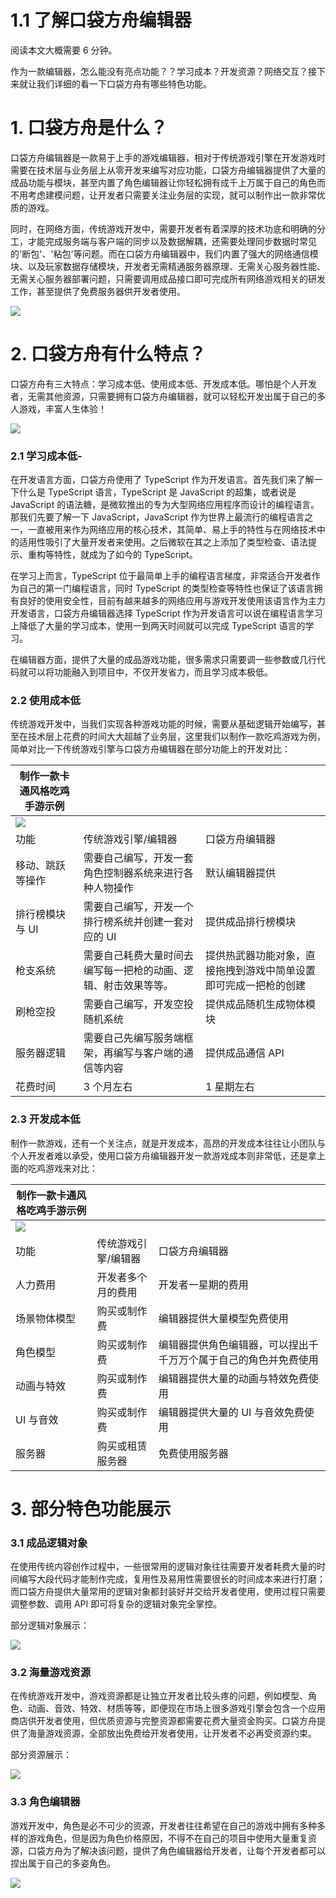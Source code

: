 # 1.1 了解口袋方舟编辑器

阅读本文大概需要 6 分钟。

作为一款编辑器，怎么能没有亮点功能？？学习成本？开发资源？网络交互？接下来就让我们详细的看一下口袋方舟有哪些特色功能。

# 1. 口袋方舟是什么？

口袋方舟编辑器是一款易于上手的游戏编辑器，相对于传统游戏引擎在开发游戏时需要在技术层与业务层上从零开发来编写对应功能，口袋方舟编辑器提供了大量的成品功能与模块，甚至内置了角色编辑器让你轻松拥有成千上万属于自己的角色而不用考虑建模问题，让开发者只需要关注业务层的实现，就可以制作出一款非常优质的游戏。

同时，在网络方面，传统游戏开发中，需要开发者有着深厚的技术功底和明确的分工，才能完成服务端与客户端的同步以及数据解耦，还需要处理同步数据时常见的'断包'、'粘包'等问题。而在口袋方舟编辑器中，我们内置了强大的网络通信模块、以及玩家数据存储模块，开发者无需精通服务器原理、无需关心服务器性能、无需关心服务器部署问题，只需要调用成品接口即可完成所有网络游戏相关的研发工作，甚至提供了免费服务器供开发者使用。

![](https://wstatic-a1.233leyuan.com/productdocs/static/boxcna7YtIwyfftIy2mhX0CCfhd.png)

# 2. 口袋方舟有什么特点？

口袋方舟有三大特点：学习成本低、使用成本低、开发成本低。哪怕是个人开发者，无需其他资源，只需要拥有口袋方舟编辑器，就可以轻松开发出属于自己的多人游戏，丰富人生体验！

![](https://wstatic-a1.233leyuan.com/productdocs/static/boxcnab4JChEE63Yp7au0lbsVwf.png)

### 2.1 学习成本低-

在开发语言方面，口袋方舟使用了 TypeScript 作为开发语言。首先我们来了解一下什么是 TypeScript 语言，TypeScript 是 JavaScript 的超集，或者说是 JavaScript 的语法糖，是微软推出的专为大型网络应用程序而设计的编程语言。那我们先要了解一下 JavaScript，JavaScript 作为世界上最流行的编程语言之一，一直被用来作为网络应用的核心技术，其简单、易上手的特性与在网络技术中的适用性吸引了大量开发者来使用。之后微软在其之上添加了类型检查、语法提示、重构等特性，就成为了如今的 TypeScript。

在学习上而言，TypeScript 位于最简单上手的编程语言梯度，非常适合开发者作为自己的第一门编程语言，同时 TypeScript 的类型检查等特性也保证了该语言拥有良好的使用安全性，目前有越来越多的网络应用与游戏开发使用该语言作为主力开发语言，口袋方舟编辑器选择 TypeScript 作为开发语言可以说在编程语言学习上降低了大量的学习成本，使用一到两天时间就可以完成 TypeScript 语言的学习。

在编辑器方面，提供了大量的成品游戏功能，很多需求只需要调一些参数或几行代码就可以将功能融入到项目中，不仅开发省力，而且学习成本极低。

### 2.2 使用成本低

传统游戏开发中，当我们实现各种游戏功能的时候，需要从基础逻辑开始编写，甚至在技术层上花费的时间大大超越了业务层，这里我们以制作一款吃鸡游戏为例，简单对比一下传统游戏引擎与口袋方舟编辑器在部分功能上的开发对比：

| 制作一款卡通风格吃鸡手游示例                |                                                                |                                                                  |
| ------------------------------------------- | -------------------------------------------------------------- | ---------------------------------------------------------------- |
| ![](https://wstatic-a1.233leyuan.com/productdocs/static/boxcnxVLuuzoaW7Gd8Q42MVnSLe.png) |                                                                |                                                                  |
| 功能                                        | 传统游戏引擎/编辑器                                            | 口袋方舟编辑器                                                   |
| 移动、跳跃等操作                            | 需要自己编写，开发一套角色控制器系统来进行各种人物操作         | 默认编辑器提供                                                   |
| 排行榜模块与 UI                             | 需要自己编写，开发一个排行榜系统并创建一套对应的 UI            | 提供成品排行榜模块                                               |
| 枪支系统                                    | 需要自己耗费大量时间去编写每一把枪的动画、逻辑、射击效果等等。 | 提供热武器功能对象，直接拖拽到游戏中简单设置即可完成一把枪的创建 |
| 刷枪空投                                    | 需要自己编写，开发空投随机系统                                 | 提供成品随机生成物体模块                                         |
| 服务器逻辑                                  | 需要自己先编写服务端框架，再编写与客户端的通信等内容           | 提供成品通信 API                                                 |
| 花费时间                                    | 3 个月左右                                                     | 1 星期左右                                                       |

### 2.3 开发成本低

制作一款游戏，还有一个关注点，就是开发成本，高昂的开发成本往往让小团队与个人开发者难以承受，使用口袋方舟编辑器开发一款游戏成本则非常低，还是拿上面的吃鸡游戏来对比：

| 制作一款卡通风格吃鸡手游示例                |                     |                                                                  |
| ------------------------------------------- | ------------------- | ---------------------------------------------------------------- |
| ![](https://wstatic-a1.233leyuan.com/productdocs/static/boxcne6V1GF2IdTpalXp9R4gmkf.png) |                     |                                                                  |
| 功能                                        | 传统游戏引擎/编辑器 | 口袋方舟编辑器                                                   |
| 人力费用                                    | 开发者多个月的费用  | 开发者一星期的费用                                               |
| 场景物体模型                                | 购买或制作费        | 编辑器提供大量模型免费使用                                       |
| 角色模型                                    | 购买或制作费        | 编辑器提供角色编辑器，可以捏出千千万万个属于自己的角色并免费使用 |
| 动画与特效                                  | 购买或制作费        | 编辑器提供大量的动画与特效免费使用                               |
| UI 与音效                                   | 购买或制作费        | 编辑器提供大量的 UI 与音效免费使用                               |
| 服务器                                      | 购买或租赁服务器    | 免费使用服务器                                                   |

# 3. 部分特色功能展示

### 3.1 成品逻辑对象

在使用传统内容创作过程中，一些很常用的逻辑对象往往需要开发者耗费大量的时间编写大段代码才能制作完成，复用性及易用性需要很长的时间成本来进行打磨；而口袋方舟提供大量常用的逻辑对象都封装好并交给开发者使用，使用过程只需要调整参数、调用 API 即可将复杂的逻辑对象完全掌控。

部分逻辑对象展示：

![](https://wstatic-a1.233leyuan.com/productdocs/static/boxcnuUFUxHbLgc054g74Z01K0f.png)

### 3.2 海量游戏资源

在传统游戏开发中，游戏资源都是让独立开发者比较头疼的问题，例如模型、角色、动画、音效、特效、材质等等，即便现在市场上很多游戏引擎会包含一个应用商店供开发者使用，但优质资源与完整资源都需要花费大量资金购买。口袋方舟提供了海量游戏资源，全部放出免费给开发者使用，让开发者不必再受资源约束。

部分资源展示：

![](https://wstatic-a1.233leyuan.com/productdocs/static/boxcnhyfGuHFvhTxurhCKZmriAL.png)

### 3.3 角色编辑器

游戏开发中，角色是必不可少的资源，开发者往往希望在自己的游戏中拥有多种多样的游戏角色，但是因为角色价格原因，不得不在自己的项目中使用大量重复资源，口袋方舟为了解决该问题，提供了角色编辑器给开发者，让每个开发者都可以捏出属于自己的多姿角色。

![](https://wstatic-a1.233leyuan.com/productdocs/static/boxcnLwp6D1gRrz7Y9xZqZrbCAg.png)
